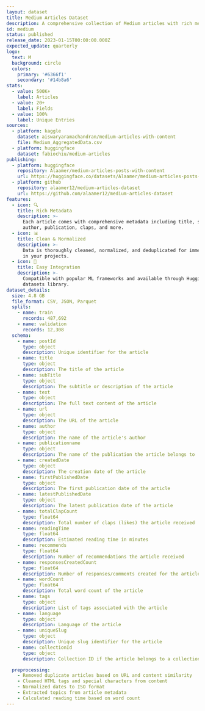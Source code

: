 ```yaml
---
layout: dataset
title: Medium Articles Dataset
description: A comprehensive collection of Medium articles with rich metadata
id: medium
status: published
release_date: 2023-01-15T00:00:00.000Z
expected_update: quarterly
logo:
  text: M
  background: circle
  colors:
    primary: '#6366f1'
    secondary: '#14b8a6'
stats:
  - value: 500K+
    label: Articles
  - value: 20+
    label: Fields
  - value: 100%
    label: Unique Entries
sources:
  - platform: kaggle
    dataset: aiswaryaramachandran/medium-articles-with-content
    file: Medium_AggregatedData.csv
  - platform: huggingface
    dataset: fabiochiu/medium-articles
publishing:
  - platform: huggingface
    repository: Alaamer/medium-articles-posts-with-content
    url: https://huggingface.co/datasets/Alaamer/medium-articles-posts-with-content
  - platform: github
    repository: alaamer12/medium-articles-dataset
    url: https://github.com/alaamer12/medium-articles-dataset
features:
  - icon: 🔍
    title: Rich Metadata
    description: >-
      Each article comes with comprehensive metadata including title, subtitle,
      author, publication, claps, and more.
  - icon: 📊
    title: Clean & Normalized
    description: >-
      Data is thoroughly cleaned, normalized, and deduplicated for immediate use
      in your projects.
  - icon: 🚀
    title: Easy Integration
    description: >-
      Compatible with popular ML frameworks and available through Hugging Face's
      datasets library.
dataset_details:
  size: 4.8 GB
  file_format: CSV, JSON, Parquet
  splits:
    - name: train
      records: 487,692
    - name: validation
      records: 12,308
  schema:
    - name: postId
      type: object
      description: Unique identifier for the article
    - name: title
      type: object
      description: The title of the article
    - name: subTitle
      type: object
      description: The subtitle or description of the article
    - name: text
      type: object
      description: The full text content of the article
    - name: url
      type: object
      description: The URL of the article
    - name: author
      type: object
      description: The name of the article's author
    - name: publicationname
      type: object
      description: The name of the publication the article belongs to
    - name: createdDate
      type: object
      description: The creation date of the article
    - name: firstPublishedDate
      type: object
      description: The first publication date of the article
    - name: latestPublishedDate
      type: object
      description: The latest publication date of the article
    - name: totalClapCount
      type: float64
      description: Total number of claps (likes) the article received
    - name: readingTime
      type: float64
      description: Estimated reading time in minutes
    - name: recommends
      type: float64
      description: Number of recommendations the article received
    - name: responsesCreatedCount
      type: float64
      description: Number of responses/comments created for the article
    - name: wordCount
      type: float64
      description: Total word count of the article
    - name: tags
      type: object
      description: List of tags associated with the article
    - name: language
      type: object
      description: Language of the article
    - name: uniqueSlug
      type: object
      description: Unique slug identifier for the article
    - name: collectionId
      type: object
      description: Collection ID if the article belongs to a collection

  preprocessing:
    - Removed duplicate articles based on URL and content similarity
    - Cleaned HTML tags and special characters from content
    - Normalized dates to ISO format
    - Extracted topics from article metadata
    - Calculated reading time based on word count
---
```

